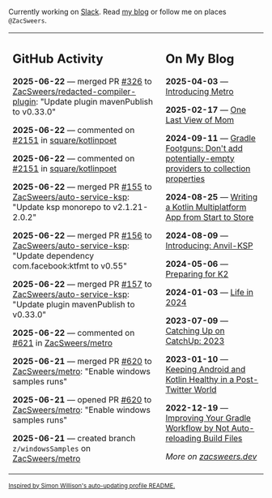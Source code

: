 Currently working on [Slack](https://slack.com/). Read [my blog](https://zacsweers.dev/) or follow me on places `@ZacSweers`.

<table><tr><td valign="top" width="60%">

## GitHub Activity
<!-- githubActivity starts -->
**2025-06-22** — merged PR [#326](https://github.com/ZacSweers/redacted-compiler-plugin/pull/326) to [ZacSweers/redacted-compiler-plugin](https://github.com/ZacSweers/redacted-compiler-plugin): "Update plugin mavenPublish to v0.33.0"

**2025-06-22** — commented on [#2151](https://github.com/square/kotlinpoet/issues/2151#issuecomment-2994340154) in [square/kotlinpoet](https://github.com/square/kotlinpoet)

**2025-06-22** — commented on [#2151](https://github.com/square/kotlinpoet/issues/2151#issuecomment-2994333054) in [square/kotlinpoet](https://github.com/square/kotlinpoet)

**2025-06-22** — merged PR [#155](https://github.com/ZacSweers/auto-service-ksp/pull/155) to [ZacSweers/auto-service-ksp](https://github.com/ZacSweers/auto-service-ksp): "Update ksp monorepo to v2.1.21-2.0.2"

**2025-06-22** — merged PR [#156](https://github.com/ZacSweers/auto-service-ksp/pull/156) to [ZacSweers/auto-service-ksp](https://github.com/ZacSweers/auto-service-ksp): "Update dependency com.facebook:ktfmt to v0.55"

**2025-06-22** — merged PR [#157](https://github.com/ZacSweers/auto-service-ksp/pull/157) to [ZacSweers/auto-service-ksp](https://github.com/ZacSweers/auto-service-ksp): "Update plugin mavenPublish to v0.33.0"

**2025-06-22** — commented on [#621](https://github.com/ZacSweers/metro/issues/621#issuecomment-2994326215) in [ZacSweers/metro](https://github.com/ZacSweers/metro)

**2025-06-21** — merged PR [#620](https://github.com/ZacSweers/metro/pull/620) to [ZacSweers/metro](https://github.com/ZacSweers/metro): "Enable windows samples runs"

**2025-06-21** — opened PR [#620](https://github.com/ZacSweers/metro/pull/620) to [ZacSweers/metro](https://github.com/ZacSweers/metro): "Enable windows samples runs"

**2025-06-21** — created branch `z/windowsSamples` on [ZacSweers/metro](https://github.com/ZacSweers/metro)
<!-- githubActivity ends -->
</td><td valign="top" width="40%">

## On My Blog
<!-- blog starts -->
**2025-04-03** — [Introducing Metro](https://www.zacsweers.dev/introducing-metro/)

**2025-02-17** — [One Last View of Mom](https://www.zacsweers.dev/one-last-view-of-mom/)

**2024-09-11** — [Gradle Footguns: Don't add potentially-empty providers to collection properties](https://www.zacsweers.dev/gradle-footgun-adding-empty-providers-to-collection-properties/)

**2024-08-25** — [Writing a Kotlin Multiplatform App from Start to Store](https://www.zacsweers.dev/writing-a-kotlin-multiplatform-app-from-start-to-store/)

**2024-08-09** — [Introducing: Anvil-KSP](https://www.zacsweers.dev/introducing-anvil-ksp/)

**2024-05-06** — [Preparing for K2](https://www.zacsweers.dev/preparing-for-k2/)

**2024-01-03** — [Life in 2024](https://www.zacsweers.dev/life-in-2024/)

**2023-07-09** — [Catching Up on CatchUp: 2023](https://www.zacsweers.dev/catching-up-on-catchup-2023/)

**2023-01-10** — [Keeping Android and Kotlin Healthy in a Post-Twitter World](https://www.zacsweers.dev/keeping-android-healthy/)

**2022-12-19** — [Improving Your Gradle Workflow by Not Auto-reloading Build Files](https://www.zacsweers.dev/improving-your-workflow-by-not-auto-reloading-build-files/)
<!-- blog ends -->
_More on [zacsweers.dev](https://zacsweers.dev/)_
</td></tr></table>

<sub><a href="https://simonwillison.net/2020/Jul/10/self-updating-profile-readme/">Inspired by Simon Willison's auto-updating profile README.</a></sub>